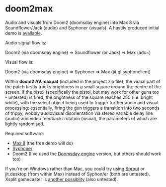 # doom2max
Audio and visuals from Doom2 (doomsday engine) into Max 8 via Soundflower/Jack (audio) and Syphoner (visuals). A hastily produced initial demo is [available](https://github.com/matdwlv/doom2max/blob/master/quick%20demo.mp4).

Audio signal flow is:

Doom2 (via doomsday engine) => Soundflower (or Jack) => Max (adc~)

Visual flow is:

Doom2 (via doomsday engine) => Syphoner => Max (jit.gl.syphonclient)

Within **doom2 AV.maxpat** (included in the project zip file), the visual part of the patch firstly tracks brightness in a small square around the centre of the screen. If the pistol (specifically the pistol, but may work for other guns too - untested) is fired, the brightness of the square reaches 250 (i.e. bright white), with the select object being used to trigger further audio and visual processing: essentially, firing the gun triggers a transition into two seconds of trippy, wobbly audiovisual disorientation via stereo variable delay line (audio) and video feedback+rotation (visual), the parameters of which are lightly randomised. 

Required software:

- [Max 8](https://cycling74.com/downloads) (the free demo will do)
- [Syphoner](http://www.sigmasix.ch/syphoner/)
- Doom2 (I've used the [Doomsday engine](http://dengine.net/) version, but others should work too)

If you're on Windows rather than Mac, you could try using [Sprout](http://spout.zeal.co/) or jit.desktop (from within Max) instead of Syphon/er (both are untested). Xsplit gamecaster is [another possiblity](https://resolume.com/forum/viewtopic.php?t=14147) (also untested).

